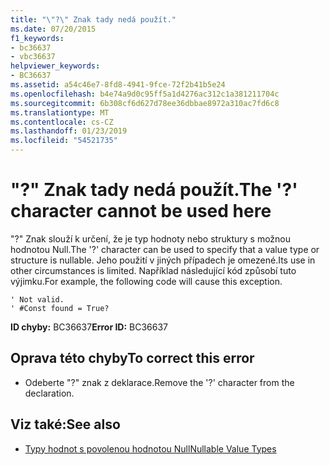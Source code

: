 ```yaml
---
title: "\"?\" Znak tady nedá použít."
ms.date: 07/20/2015
f1_keywords:
- bc36637
- vbc36637
helpviewer_keywords:
- BC36637
ms.assetid: a54c46e7-8fd8-4941-9fce-72f2b41b5e24
ms.openlocfilehash: b4e74a9d0c95ff5a1d4276ac312c1a381211704c
ms.sourcegitcommit: 6b308cf6d627d78ee36dbbae8972a310ac7fd6c8
ms.translationtype: MT
ms.contentlocale: cs-CZ
ms.lasthandoff: 01/23/2019
ms.locfileid: "54521735"
---
```

# <a name="the--character-cannot-be-used-here"></a><span data-ttu-id="4be88-102">"?" Znak tady nedá použít.</span><span class="sxs-lookup"><span data-stu-id="4be88-102">The '?' character cannot be used here</span></span>
<span data-ttu-id="4be88-103">"?" Znak slouží k určení, že je typ hodnoty nebo struktury s možnou hodnotou Null.</span><span class="sxs-lookup"><span data-stu-id="4be88-103">The '?' character can be used to specify that a value type or structure is nullable.</span></span> <span data-ttu-id="4be88-104">Jeho použití v jiných případech je omezené.</span><span class="sxs-lookup"><span data-stu-id="4be88-104">Its use in other circumstances is limited.</span></span> <span data-ttu-id="4be88-105">Například následující kód způsobí tuto výjimku.</span><span class="sxs-lookup"><span data-stu-id="4be88-105">For example, the following code will cause this exception.</span></span>  
  
```  
' Not valid.  
' #Const found = True?  
```  
  
 <span data-ttu-id="4be88-106">**ID chyby:** BC36637</span><span class="sxs-lookup"><span data-stu-id="4be88-106">**Error ID:** BC36637</span></span>  
  
## <a name="to-correct-this-error"></a><span data-ttu-id="4be88-107">Oprava této chyby</span><span class="sxs-lookup"><span data-stu-id="4be88-107">To correct this error</span></span>  
  
-   <span data-ttu-id="4be88-108">Odeberte "?" znak z deklarace.</span><span class="sxs-lookup"><span data-stu-id="4be88-108">Remove the '?' character from the declaration.</span></span>  
  
## <a name="see-also"></a><span data-ttu-id="4be88-109">Viz také:</span><span class="sxs-lookup"><span data-stu-id="4be88-109">See also</span></span>
- [<span data-ttu-id="4be88-110">Typy hodnot s povolenou hodnotou Null</span><span class="sxs-lookup"><span data-stu-id="4be88-110">Nullable Value Types</span></span>](../../visual-basic/programming-guide/language-features/data-types/nullable-value-types.md)
